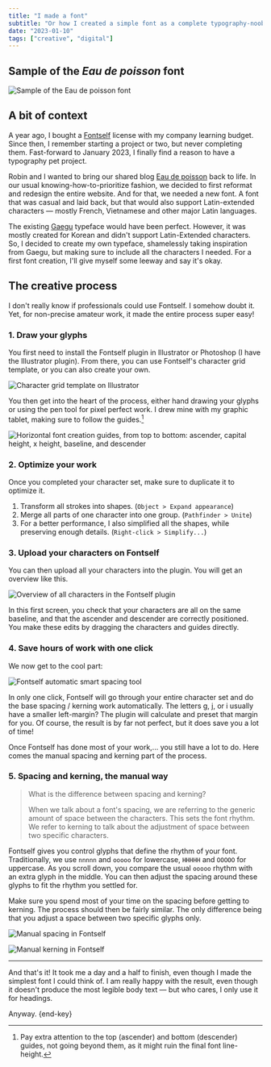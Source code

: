 ```yaml
---
title: "I made a font"
subtitle: "Or how I created a simple font as a complete typography-noob"
date: "2023-01-10"
tags: ["creative", "digital"]
---
```


## Sample of the _Eau de poisson_ font

![Sample of the Eau de poisson font](/img/20230110-eaudepoisson-font-sample.webp)

## A bit of context

A year ago, I bought a [Fontself](https://www.fontself.com/) license with my company learning budget. Since then, I remember starting a project or two, but never completing them. Fast-forward to January 2023, I finally find a reason to have a typography pet project.

Robin and I wanted to bring our shared blog [Eau de poisson](https://eaudepoisson.com) back to life. In our usual knowing-how-to-prioritize fashion, we decided to first reformat and redesign the entire website. And for that, we needed a new font. A font that was casual and laid back, but that would also support Latin-extended characters — mostly French, Vietnamese and other major Latin languages.

The existing [Gaegu](https://fonts.google.com/specimen/Gaegu) typeface would have been perfect. However, it was mostly created for Korean and didn't support Latin-Extended characters. So, I decided to create my own typeface, shamelessly taking inspiration from Gaegu, but making sure to include all the characters I needed. For a first font creation, I'll give myself some leeway and say it's okay.

## The creative process

I don't really know if professionals could use Fontself. I somehow doubt it. Yet, for non-precise amateur work, it made the entire process super easy!

### 1. Draw your glyphs

You first need to install the Fontself plugin in Illustrator or Photoshop (I have the Illustrator plugin). From there, you can use Fontself's character grid template, or you can also create your own.

![Character grid template on Illustrator](/img/20230110-fontself-template.webp)

You then get into the heart of the process, either hand drawing your glyphs or using the pen tool for pixel perfect work. I drew mine with my graphic tablet, making sure to follow the guides.[^1]
[^1]: Pay extra attention to the top (ascender) and bottom (descender) guides, not going beyond them, as it might ruin the final font line-height.

![Horizontal font creation guides, from top to bottom: ascender, capital height, x height, baseline, and descender](/img/20230110-fontself-guides.webp)

### 2. Optimize your work

Once you completed your character set, make sure to duplicate it to optimize it.

1. Transform all strokes into shapes. (`Object > Expand appearance`)
2. Merge all parts of one character into one group. (`Pathfinder > Unite`)
3. For a better performance, I also simplified all the shapes, while preserving enough details. (`Right-click > Simplify...`)

### 3. Upload your characters on Fontself

You can then upload all your characters into the plugin. You will get an overview like this.

![Overview of all characters in the Fontself plugin](/img/20230110-fontself-overview.webp)

In this first screen, you check that your characters are all on the same baseline, and that the ascender and descender are correctly positioned. You make these edits by dragging the characters and guides directly.

### 4. Save hours of work with one click

We now get to the cool part:

![Fontself automatic smart spacing tool](/img/20230110-fontself-smart-spacing.webp)

In only one click, Fontself will go through your entire character set and do the base spacing / kerning work automatically. The letters g, j, or i usually have a smaller left-margin? The plugin will calculate and preset that margin for you. Of course, the result is by far not perfect, but it does save you a lot of time!

Once Fontself has done most of your work,... you still have a lot to do. Here comes the manual spacing and kerning part of the process.

### 5. Spacing and kerning, the manual way

> What is the difference between spacing and kerning?
>
> When we talk about a font's spacing, we are referring to the generic amount of space between the characters. This sets the font rhythm. We refer to kerning to talk about the adjustment of space between two specific characters.

Fontself gives you control glyphs that define the rhythm of your font. Traditionally, we use `nnnnn` and `ooooo` for lowercase, `HHHHH` and `OOOOO` for uppercase. As you scroll down, you compare the usual `ooooo` rhythm with an extra glyph in the middle. You can then adjust the spacing around these glyphs to fit the rhythm you settled for.

Make sure you spend most of your time on the spacing before getting to kerning. The process should then be fairly similar. The only difference being that you adjust a space between two specific glyphs only.

![Manual spacing in Fontself](/img/20230110-fontself-spacing.webp)

![Manual kerning in Fontself](/img/20230110-fontself-kerning.webp)

---

And that's it! It took me a day and a half to finish, even though I made the simplest font I could think of. I am really happy with the result, even though it doesn't produce the most legible body text — but who cares, I only use it for headings.

Anyway. {end-key}
